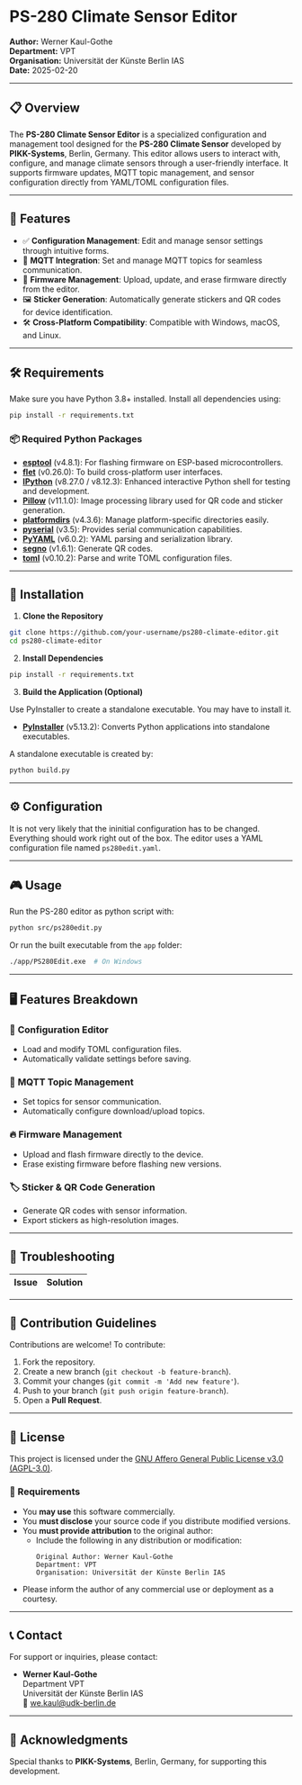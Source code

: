# PS-280 Climate Sensor Editor

**Author:** Werner Kaul-Gothe  
**Department:** VPT  
**Organisation:** Universität der Künste Berlin IAS  
**Date:** 2025-02-20  

---

## 📋 Overview

The **PS-280 Climate Sensor Editor** is a specialized configuration and management tool designed for the **PS-280 Climate Sensor** developed by **PIKK-Systems**, Berlin, Germany. This editor allows users to interact with, configure, and manage climate sensors through a user-friendly interface. It supports firmware updates, MQTT topic management, and sensor configuration directly from YAML/TOML configuration files.

---

## 🚀 Features

- ✅ **Configuration Management**: Edit and manage sensor settings through intuitive forms.
- 🔗 **MQTT Integration**: Set and manage MQTT topics for seamless communication.
- 💾 **Firmware Management**: Upload, update, and erase firmware directly from the editor.
- 🖼️ **Sticker Generation**: Automatically generate stickers and QR codes for device identification.
- 🛠️ **Cross-Platform Compatibility**: Compatible with Windows, macOS, and Linux.

---

## 🛠️ Requirements

Make sure you have Python 3.8+ installed. Install all dependencies using:

```bash
pip install -r requirements.txt
```

### 📦 Required Python Packages

- [**esptool**](https://pypi.org/project/esptool/) (v4.8.1): For flashing firmware on ESP-based microcontrollers.
- [**flet**](https://pypi.org/project/flet/) (v0.26.0): To build cross-platform user interfaces.
- [**IPython**](https://pypi.org/project/ipython/) (v8.27.0 / v8.12.3): Enhanced interactive Python shell for testing and development.
- [**Pillow**](https://pypi.org/project/Pillow/) (v11.1.0): Image processing library used for QR code and sticker generation.
- [**platformdirs**](https://pypi.org/project/platformdirs/) (v4.3.6): Manage platform-specific directories easily.
- [**pyserial**](https://pypi.org/project/pyserial/) (v3.5): Provides serial communication capabilities.
- [**PyYAML**](https://pypi.org/project/PyYAML/) (v6.0.2): YAML parsing and serialization library.
- [**segno**](https://pypi.org/project/segno/) (v1.6.1): Generate QR codes.
- [**toml**](https://pypi.org/project/toml/) (v0.10.2): Parse and write TOML configuration files.

---

## 🔧 Installation

1. **Clone the Repository**

```bash
git clone https://github.com/your-username/ps280-climate-editor.git
cd ps280-climate-editor
```

2. **Install Dependencies**

```bash
pip install -r requirements.txt
```

3. **Build the Application (Optional)**

Use PyInstaller to create a standalone executable. You may have to install it.

- [**PyInstaller**](https://pypi.org/project/pyinstaller/) (v5.13.2): Converts Python applications into standalone executables.

A standalone executable is created by:

```bash
python build.py
```

---

## ⚙️ Configuration

It is not very likely that the ininitial configuration has to be changed. Everything should work right out of the box. The editor uses a YAML configuration file named `ps280edit.yaml`. 

---

## 🎮 Usage

Run the PS-280 editor as python script with:

```bash
python src/ps280edit.py
```

Or run the built executable from the `app` folder:

```bash
./app/PS280Edit.exe  # On Windows
```

---

## 🖥️ Features Breakdown

### 📂 **Configuration Editor**
- Load and modify TOML configuration files.
- Automatically validate settings before saving.

### 🔗 **MQTT Topic Management**
- Set topics for sensor communication.
- Automatically configure download/upload topics.

### 🔥 **Firmware Management**
- Upload and flash firmware directly to the device.
- Erase existing firmware before flashing new versions.

### 🏷️ **Sticker & QR Code Generation**
- Generate QR codes with sensor information.
- Export stickers as high-resolution images.

---

## 🐛 Troubleshooting

| Issue                        | Solution                                                      |
|------------------------------|---------------------------------------------------------------|


---

## 🙌 Contribution Guidelines

Contributions are welcome! To contribute:

1. Fork the repository.
2. Create a new branch (`git checkout -b feature-branch`).
3. Commit your changes (`git commit -m 'Add new feature'`).
4. Push to your branch (`git push origin feature-branch`).
5. Open a **Pull Request**.

---

## 📜 License

This project is licensed under the [GNU Affero General Public License v3.0 (AGPL-3.0)](https://www.gnu.org/licenses/agpl-3.0.en.html).

### 🔔 Requirements

- You **may use** this software commercially.
- You **must disclose** your source code if you distribute modified versions.
- You **must provide attribution** to the original author:
  - Include the following in any distribution or modification:
    ```
    Original Author: Werner Kaul-Gothe
    Department: VPT
    Organisation: Universität der Künste Berlin IAS
    ```
- Please inform the author of any commercial use or deployment as a courtesy.

---

## 📞 Contact

For support or inquiries, please contact:

- **Werner Kaul-Gothe**  
  Department VPT  
  Universität der Künste Berlin IAS  
  📧 [we.kaul@udk-berlin.de](mailto:we.kaul@udk-berlin.de)

---

## 🎉 Acknowledgments

Special thanks to **PIKK-Systems**, Berlin, Germany, for supporting this development.
